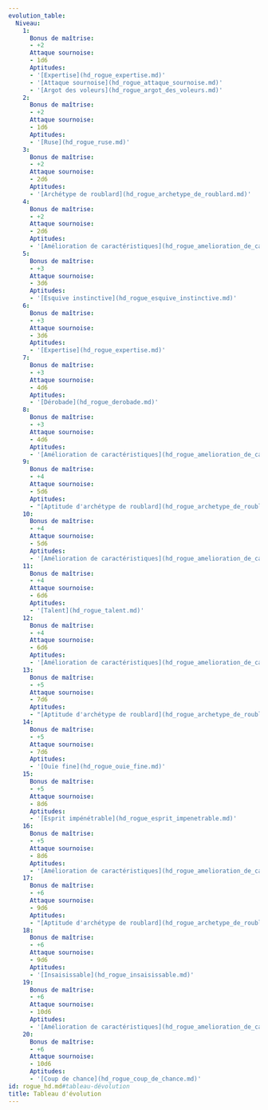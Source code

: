 ```yaml
---
evolution_table:
  Niveau:
    1:
      Bonus de maîtrise:
      - +2
      Attaque sournoise:
      - 1d6
      Aptitudes:
      - '[Expertise](hd_rogue_expertise.md)'
      - '[Attaque sournoise](hd_rogue_attaque_sournoise.md)'
      - '[Argot des voleurs](hd_rogue_argot_des_voleurs.md)'
    2:
      Bonus de maîtrise:
      - +2
      Attaque sournoise:
      - 1d6
      Aptitudes:
      - '[Ruse](hd_rogue_ruse.md)'
    3:
      Bonus de maîtrise:
      - +2
      Attaque sournoise:
      - 2d6
      Aptitudes:
      - '[Archétype de roublard](hd_rogue_archetype_de_roublard.md)'
    4:
      Bonus de maîtrise:
      - +2
      Attaque sournoise:
      - 2d6
      Aptitudes:
      - '[Amélioration de caractéristiques](hd_rogue_amelioration_de_caracteristiques.md)'
    5:
      Bonus de maîtrise:
      - +3
      Attaque sournoise:
      - 3d6
      Aptitudes:
      - '[Esquive instinctive](hd_rogue_esquive_instinctive.md)'
    6:
      Bonus de maîtrise:
      - +3
      Attaque sournoise:
      - 3d6
      Aptitudes:
      - '[Expertise](hd_rogue_expertise.md)'
    7:
      Bonus de maîtrise:
      - +3
      Attaque sournoise:
      - 4d6
      Aptitudes:
      - '[Dérobade](hd_rogue_derobade.md)'
    8:
      Bonus de maîtrise:
      - +3
      Attaque sournoise:
      - 4d6
      Aptitudes:
      - '[Amélioration de caractéristiques](hd_rogue_amelioration_de_caracteristiques.md)'
    9:
      Bonus de maîtrise:
      - +4
      Attaque sournoise:
      - 5d6
      Aptitudes:
      - "[Aptitude d'archétype de roublard](hd_rogue_archetype_de_roublard.md)"
    10:
      Bonus de maîtrise:
      - +4
      Attaque sournoise:
      - 5d6
      Aptitudes:
      - '[Amélioration de caractéristiques](hd_rogue_amelioration_de_caracteristiques.md)'
    11:
      Bonus de maîtrise:
      - +4
      Attaque sournoise:
      - 6d6
      Aptitudes:
      - '[Talent](hd_rogue_talent.md)'
    12:
      Bonus de maîtrise:
      - +4
      Attaque sournoise:
      - 6d6
      Aptitudes:
      - '[Amélioration de caractéristiques](hd_rogue_amelioration_de_caracteristiques.md)'
    13:
      Bonus de maîtrise:
      - +5
      Attaque sournoise:
      - 7d6
      Aptitudes:
      - "[Aptitude d'archétype de roublard](hd_rogue_archetype_de_roublard.md)"
    14:
      Bonus de maîtrise:
      - +5
      Attaque sournoise:
      - 7d6
      Aptitudes:
      - '[Ouïe fine](hd_rogue_ouie_fine.md)'
    15:
      Bonus de maîtrise:
      - +5
      Attaque sournoise:
      - 8d6
      Aptitudes:
      - '[Esprit impénétrable](hd_rogue_esprit_impenetrable.md)'
    16:
      Bonus de maîtrise:
      - +5
      Attaque sournoise:
      - 8d6
      Aptitudes:
      - '[Amélioration de caractéristiques](hd_rogue_amelioration_de_caracteristiques.md)'
    17:
      Bonus de maîtrise:
      - +6
      Attaque sournoise:
      - 9d6
      Aptitudes:
      - "[Aptitude d'archétype de roublard](hd_rogue_archetype_de_roublard.md)"
    18:
      Bonus de maîtrise:
      - +6
      Attaque sournoise:
      - 9d6
      Aptitudes:
      - '[Insaisissable](hd_rogue_insaisissable.md)'
    19:
      Bonus de maîtrise:
      - +6
      Attaque sournoise:
      - 10d6
      Aptitudes:
      - '[Amélioration de caractéristiques](hd_rogue_amelioration_de_caracteristiques.md)'
    20:
      Bonus de maîtrise:
      - +6
      Attaque sournoise:
      - 10d6
      Aptitudes:
      - '[Coup de chance](hd_rogue_coup_de_chance.md)'
id: rogue_hd.md#tableau-dévolution
title: Tableau d'évolution
---
```


